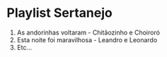 # Playlist Sertanejo

1. As andorinhas voltaram - Chitãozinho e Choiroró
2. Esta noite foi maravilhosa - Leandro e Leonardo
3. Etc...